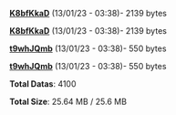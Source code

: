[**K8bfKkaD**](/data/K8bfKkaD.txt) (13/01/23 - 03:38)- 2139 bytes

[**K8bfKkaD**](/data/K8bfKkaD.txt) (13/01/23 - 03:38)- 2139 bytes

[**t9whJQmb**](/data/t9whJQmb.txt) (13/01/23 - 03:38)- 550 bytes

[**t9whJQmb**](/data/t9whJQmb.txt) (13/01/23 - 03:38)- 550 bytes

**Total Datas**: 4100

**Total Size**: 25.64 MB / 25.6 MB